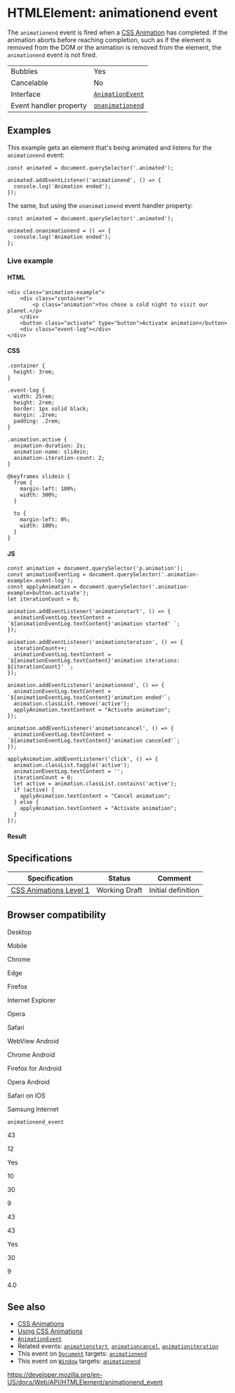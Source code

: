 HTMLElement: animationend event
===============================

The `animationend` event is fired when a [CSS Animation](https://developer.mozilla.org/en-US/docs/Web/CSS/CSS_Animations) has completed. If the animation aborts before reaching completion, such as if the element is removed from the DOM or the animation is removed from the element, the `animationend` event is not fired.

<table><tbody><tr class="odd"><td>Bubbles</td><td>Yes</td></tr><tr class="even"><td>Cancelable</td><td>No</td></tr><tr class="odd"><td>Interface</td><td><a href="../animationevent"><code>AnimationEvent</code></a></td></tr><tr class="even"><td>Event handler property</td><td><a href="../globaleventhandlers/onanimationend"><code>onanimationend</code></a></td></tr></tbody></table>

Examples
--------

This example gets an element that's being animated and listens for the `animationend` event:

    const animated = document.querySelector('.animated');

    animated.addEventListener('animationend', () => {
      console.log('Animation ended');
    });

The same, but using the `onanimationend` event handler property:

    const animated = document.querySelector('.animated');

    animated.onanimationend = () => {
      console.log('Animation ended');
    };

### Live example

#### HTML

    <div class="animation-example">
        <div class="container">
            <p class="animation">You chose a cold night to visit our planet.</p>
        </div>
        <button class="activate" type="button">Activate animation</button>
        <div class="event-log"></div>
    </div>

#### CSS

    .container {
      height: 3rem;
    }

    .event-log {
      width: 25rem;
      height: 2rem;
      border: 1px solid black;
      margin: .2rem;
      padding: .2rem;
    }

    .animation.active {
      animation-duration: 2s;
      animation-name: slidein;
      animation-iteration-count: 2;
    }

    @keyframes slidein {
      from {
        margin-left: 100%;
        width: 300%;
      }

      to {
        margin-left: 0%;
        width: 100%;
      }
    }

#### JS

    const animation = document.querySelector('p.animation');
    const animationEventLog = document.querySelector('.animation-example>.event-log');
    const applyAnimation = document.querySelector('.animation-example>button.activate');
    let iterationCount = 0;

    animation.addEventListener('animationstart', () => {
      animationEventLog.textContent = `${animationEventLog.textContent}'animation started' `;
    });

    animation.addEventListener('animationiteration', () => {
      iterationCount++;
      animationEventLog.textContent = `${animationEventLog.textContent}'animation iterations: ${iterationCount}' `;
    });

    animation.addEventListener('animationend', () => {
      animationEventLog.textContent = `${animationEventLog.textContent}'animation ended'`;
      animation.classList.remove('active');
      applyAnimation.textContent = "Activate animation";
    });

    animation.addEventListener('animationcancel', () => {
      animationEventLog.textContent = `${animationEventLog.textContent}'animation canceled'`;
    });

    applyAnimation.addEventListener('click', () => {
      animation.classList.toggle('active');
      animationEventLog.textContent = '';
      iterationCount = 0;
      let active = animation.classList.contains('active');
      if (active) {
        applyAnimation.textContent = "Cancel animation";
      } else {
        applyAnimation.textContent = "Activate animation";
      }
    });

#### Result

Specifications
--------------

<table><thead><tr class="header"><th>Specification</th><th>Status</th><th>Comment</th></tr></thead><tbody><tr class="odd"><td><a href="https://drafts.csswg.org/css-animations-1/#eventdef-animationevent-animationend">CSS Animations Level 1</a></td><td><span class="spec-wd">Working Draft</span></td><td>Initial definition</td></tr></tbody></table>

Browser compatibility
---------------------

Desktop

Mobile

Chrome

Edge

Firefox

Internet Explorer

Opera

Safari

WebView Android

Chrome Android

Firefox for Android

Opera Android

Safari on IOS

Samsung Internet

`animationend_event`

43

12

Yes

10

30

9

43

43

Yes

30

9

4.0

See also
--------

-   [CSS Animations](https://developer.mozilla.org/en-US/docs/Web/CSS/CSS_Animations)
-   [Using CSS Animations](https://developer.mozilla.org/en-US/docs/Web/CSS/CSS_Animations/Using_CSS_animations)
-   [`AnimationEvent`](../animationevent)
-   Related events: [`animationstart`](animationstart_event), [`animationcancel`](animationcancel_event), [`animationiteration`](animationiteration_event)
-   This event on [`Document`](../document) targets: [`animationend`](../document/animationend_event)
-   This event on [`Window`](../window) targets: [`animationend`](../window/animationend_event)

<a href="https://developer.mozilla.org/en-US/docs/Web/API/HTMLElement/animationend_event" class="_attribution-link">https://developer.mozilla.org/en-US/docs/Web/API/HTMLElement/animationend_event</a>
